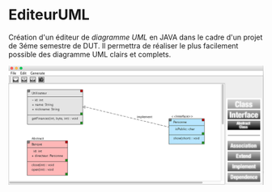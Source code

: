 EditeurUML
==========

Création d'un éditeur de *diagramme UML* en JAVA dans le cadre d'un projet de 3éme semestre de DUT.
Il permettra de réaliser le plus facilement possible des diagramme UML clairs et complets.

![Screenshot](EditeurUML/screenshots/Screenshots.png)

